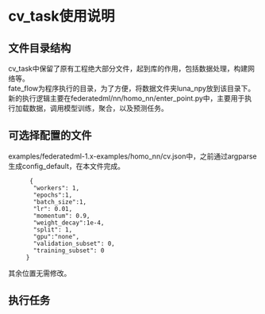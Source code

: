 cv_task使用说明
===============
文件目录结构
------------
  cv_task中保留了原有工程绝大部分文件，起到库的作用，包括数据处理，构建网络等。<br>
  fate_flow为程序执行的目录，为了方便，将数据文件夹luna_npy放到该目录下。<br>
  新的执行逻辑主要在federatedml/nn/homo_nn/enter_point.py中，主要用于执行加载数据，调用模型训练，聚合，以及预测任务。<br>

可选择配置的文件
-----------------
  examples/federatedml-1.x-examples/homo_nn/cv.json中，之前通过argparse生成config_default，在本文件完成。<br>
 ``` "nn_define": [
       {
        "workers": 1,
        "epochs":1,
        "batch_size":1,
        "lr": 0.01,
        "momentum": 0.9,
        "weight_decay":1e-4,
        "split": 1,
        "gpu":"none",
        "validation_subset": 0,
        "training_subset": 0
      }
```
  其余位置无需修改。<br>

执行任务
----------
``` python fate_flow_client.py -f submit_job -d../examples/federatedml-1.x-examples/homo_nn/test_homo_nn_train_then_predict.json  -c ../examples/federatedml-1.x-examples/homo_nn/cv.json 
```
